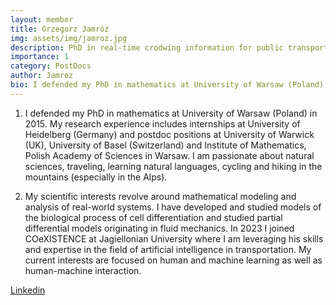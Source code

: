 ```yaml
---
layout: member
title: Grzegorz Jamróz
img: assets/img/jamroz.jpg
description: PhD in real-time crodwing information for public transport
importance: 1
category: PostDocs
author: Jamroz
bio: I defended my PhD in mathematics at University of Warsaw (Poland) in 2015. My research experience includes internships at University of Heidelberg (Germany) and postdoc positions at University of Warwick (UK), University of Basel (Switzerland) and Institute of Mathematics, Polish Academy of Sciences in Warsaw.
---
```


1. I  defended my PhD in mathematics at University of Warsaw (Poland) in 2015. My research experience includes internships at University of Heidelberg (Germany) and postdoc positions at University of Warwick (UK), University of Basel (Switzerland) and Institute of Mathematics, Polish Academy of Sciences in Warsaw. I am passionate about natural sciences, traveling, learning natural languages, cycling and hiking in the mountains (especially in the Alps). 

2. My scientific interests revolve around mathematical modeling and analysis of real-world systems. I have developed and studied models of the biological process of cell differentiation and studied partial differential models originating in fluid mechanics. In 2023 I joined COeXISTENCE at Jagiellonian University where I am leveraging his skills and expertise in the field of artificial intelligence in transportation. My current interests are focused on human and machine learning as well as human-machine interaction. 

[Linkedin](https://www.linkedin.com/in/grzegorzjamroz)
